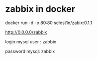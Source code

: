 # zabbix in docker

docker run -d -p 80:80 selest1n/zabix:0.1.1

http://0.0.0.0/zabbix

login mysql user : zabbix

   password mysql: zabbix
